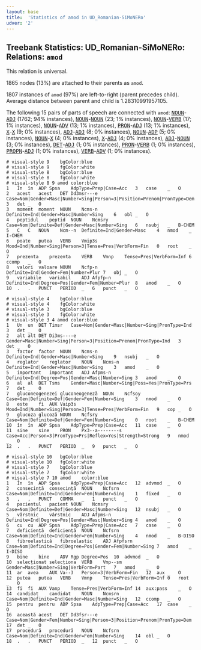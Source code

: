 ```yaml
---
layout: base
title:  'Statistics of amod in UD_Romanian-SiMoNERo'
udver: '2'
---
```


## Treebank Statistics: UD_Romanian-SiMoNERo: Relations: `amod`

This relation is universal.

1865 nodes (13%) are attached to their parents as `amod`.

1807 instances of `amod` (97%) are left-to-right (parent precedes child).
Average distance between parent and child is 1.28310991957105.

The following 15 pairs of parts of speech are connected with `amod`: <tt><a href="ro_simonero-pos-NOUN.html">NOUN</a></tt>-<tt><a href="ro_simonero-pos-ADJ.html">ADJ</a></tt> (1762; 94% instances), <tt><a href="ro_simonero-pos-NOUN.html">NOUN</a></tt>-<tt><a href="ro_simonero-pos-NOUN.html">NOUN</a></tt> (23; 1% instances), <tt><a href="ro_simonero-pos-NOUN.html">NOUN</a></tt>-<tt><a href="ro_simonero-pos-VERB.html">VERB</a></tt> (17; 1% instances), <tt><a href="ro_simonero-pos-NOUN.html">NOUN</a></tt>-<tt><a href="ro_simonero-pos-ADV.html">ADV</a></tt> (13; 1% instances), <tt><a href="ro_simonero-pos-PRON.html">PRON</a></tt>-<tt><a href="ro_simonero-pos-ADJ.html">ADJ</a></tt> (13; 1% instances), <tt><a href="ro_simonero-pos-X.html">X</a></tt>-<tt><a href="ro_simonero-pos-X.html">X</a></tt> (9; 0% instances), <tt><a href="ro_simonero-pos-ADJ.html">ADJ</a></tt>-<tt><a href="ro_simonero-pos-ADJ.html">ADJ</a></tt> (8; 0% instances), <tt><a href="ro_simonero-pos-NOUN.html">NOUN</a></tt>-<tt><a href="ro_simonero-pos-ADP.html">ADP</a></tt> (5; 0% instances), <tt><a href="ro_simonero-pos-NOUN.html">NOUN</a></tt>-<tt><a href="ro_simonero-pos-X.html">X</a></tt> (4; 0% instances), <tt><a href="ro_simonero-pos-X.html">X</a></tt>-<tt><a href="ro_simonero-pos-ADJ.html">ADJ</a></tt> (4; 0% instances), <tt><a href="ro_simonero-pos-ADJ.html">ADJ</a></tt>-<tt><a href="ro_simonero-pos-NOUN.html">NOUN</a></tt> (3; 0% instances), <tt><a href="ro_simonero-pos-DET.html">DET</a></tt>-<tt><a href="ro_simonero-pos-ADJ.html">ADJ</a></tt> (1; 0% instances), <tt><a href="ro_simonero-pos-PRON.html">PRON</a></tt>-<tt><a href="ro_simonero-pos-VERB.html">VERB</a></tt> (1; 0% instances), <tt><a href="ro_simonero-pos-PROPN.html">PROPN</a></tt>-<tt><a href="ro_simonero-pos-ADJ.html">ADJ</a></tt> (1; 0% instances), <tt><a href="ro_simonero-pos-VERB.html">VERB</a></tt>-<tt><a href="ro_simonero-pos-ADV.html">ADV</a></tt> (1; 0% instances).


~~~ conllu
# visual-style 9	bgColor:blue
# visual-style 9	fgColor:white
# visual-style 8	bgColor:blue
# visual-style 8	fgColor:white
# visual-style 8 9 amod	color:blue
1	În	în	ADP	Spsa	AdpType=Prep|Case=Acc	3	case	_	O
2	acest	acest	DET	Dd3msr---e	Case=Nom|Gender=Masc|Number=Sing|Person=3|Position=Prenom|PronType=Dem	3	det	_	O
3	moment	moment	NOUN	Ncms-n	Definite=Ind|Gender=Masc|Number=Sing	6	obl	_	O
4	peptidul	peptid	NOUN	Ncmsry	Case=Nom|Definite=Def|Gender=Masc|Number=Sing	6	nsubj	_	B-CHEM
5	C	C	NOUN	Ncm--n	Definite=Ind|Gender=Masc	4	nmod	_	I-CHEM
6	poate	putea	VERB	Vmip3s	Mood=Ind|Number=Sing|Person=3|Tense=Pres|VerbForm=Fin	0	root	_	O
7	prezenta	prezenta	VERB	Vmnp	Tense=Pres|VerbForm=Inf	6	ccomp	_	O
8	valori	valoare	NOUN	Ncfp-n	Definite=Ind|Gender=Fem|Number=Plur	7	obj	_	O
9	variabile	variabil	ADJ	Afpfp-n	Definite=Ind|Degree=Pos|Gender=Fem|Number=Plur	8	amod	_	O
10	.	.	PUNCT	PERIOD	_	6	punct	_	O

~~~


~~~ conllu
# visual-style 4	bgColor:blue
# visual-style 4	fgColor:white
# visual-style 3	bgColor:blue
# visual-style 3	fgColor:white
# visual-style 3 4 amod	color:blue
1	Un	un	DET	Timsr	Case=Nom|Gender=Masc|Number=Sing|PronType=Ind	3	det	_	O
2	alt	alt	DET	Di3ms----e	Gender=Masc|Number=Sing|Person=3|Position=Prenom|PronType=Ind	3	det	_	O
3	factor	factor	NOUN	Ncms-n	Definite=Ind|Gender=Masc|Number=Sing	9	nsubj	_	O
4	reglator	reglator	NOUN	Ncms-n	Definite=Ind|Gender=Masc|Number=Sing	3	amod	_	O
5	important	important	ADJ	Afpms-n	Definite=Ind|Degree=Pos|Gender=Masc|Number=Sing	3	amod	_	O
6	al	al	DET	Tsms	Gender=Masc|Number=Sing|Poss=Yes|PronType=Prs	7	det	_	O
7	gluconeogenezei	gluconeogeneză	NOUN	Ncfsoy	Case=Gen|Definite=Def|Gender=Fem|Number=Sing	3	nmod	_	O
8	este	fi	AUX	Vaip3s	Mood=Ind|Number=Sing|Person=3|Tense=Pres|VerbForm=Fin	9	cop	_	O
9	glucoza	glucoză	NOUN	Ncfsry	Case=Nom|Definite=Def|Gender=Fem|Number=Sing	0	root	_	B-CHEM
10	în	în	ADP	Spsa	AdpType=Prep|Case=Acc	11	case	_	O
11	sine	sine	PRON	Px3--a--------s	Case=Acc|Person=3|PronType=Prs|Reflex=Yes|Strength=Strong	9	nmod	_	O
12	.	.	PUNCT	PERIOD	_	9	punct	_	O

~~~


~~~ conllu
# visual-style 10	bgColor:blue
# visual-style 10	fgColor:white
# visual-style 7	bgColor:blue
# visual-style 7	fgColor:white
# visual-style 7 10 amod	color:blue
1	În	în	ADP	Spsa	AdpType=Prep|Case=Acc	12	advmod	_	O
2	consecință	consecință	NOUN	Ncfsrn	Case=Nom|Definite=Ind|Gender=Fem|Number=Sing	1	fixed	_	O
3	,	,	PUNCT	COMMA	_	1	punct	_	O
4	pacientul	pacient	NOUN	Ncmsry	Case=Nom|Definite=Def|Gender=Masc|Number=Sing	12	nsubj	_	O
5	vârstnic	vârstnic	ADJ	Afpms-n	Definite=Ind|Degree=Pos|Gender=Masc|Number=Sing	4	amod	_	O
6	cu	cu	ADP	Spsa	AdpType=Prep|Case=Acc	7	case	_	O
7	deficiență	deficiență	NOUN	Ncfsrn	Case=Nom|Definite=Ind|Gender=Fem|Number=Sing	4	nmod	_	B-DISO
8	fibroelastică	fibroelastic	ADJ	Afpfsrn	Case=Nom|Definite=Ind|Degree=Pos|Gender=Fem|Number=Sing	7	amod	_	I-DISO
9	bine	bine	ADV	Rgp	Degree=Pos	10	advmod	_	O
10	selecționat	selecționa	VERB	Vmp--sm	Gender=Masc|Number=Sing|VerbForm=Part	7	amod	_	O
11	ar	avea	AUX	Va--3	Person=3|VerbForm=Fin	12	aux	_	O
12	putea	putea	VERB	Vmnp	Tense=Pres|VerbForm=Inf	0	root	_	O
13	fi	fi	AUX	Vanp	Tense=Pres|VerbForm=Inf	14	aux:pass	_	O
14	candidat	candidat	NOUN	Ncmsrn	Case=Nom|Definite=Ind|Gender=Masc|Number=Sing	12	ccomp	_	O
15	pentru	pentru	ADP	Spsa	AdpType=Prep|Case=Acc	17	case	_	O
16	această	acest	DET	Dd3fsr---e	Case=Nom|Gender=Fem|Number=Sing|Person=3|Position=Prenom|PronType=Dem	17	det	_	O
17	procedură	procedură	NOUN	Ncfsrn	Case=Nom|Definite=Ind|Gender=Fem|Number=Sing	14	obl	_	O
18	.	.	PUNCT	PERIOD	_	12	punct	_	O

~~~


